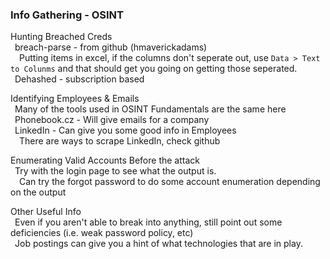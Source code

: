 ### Info Gathering - OSINT

Hunting Breached Creds  
&ensp;breach-parse - from github (hmaverickadams)  
&ensp;&ensp;Putting items in excel, if the columns don't seperate out, use `Data > Text to Colunms` and that should get you going on getting those seperated.  
&ensp;Dehashed - subscription based  

Identifying Employees & Emails  
&ensp;Many of the tools used in OSINT Fundamentals are the same here  
&ensp;Phonebook.cz - Will give emails for a company  
&ensp;LinkedIn - Can give you some good info in Employees  
&ensp;&ensp;There are ways to scrape LinkedIn, check github  

Enumerating Valid Accounts Before the attack  
&ensp;Try with the login page to see what the output is.  
&ensp;&ensp;Can try the forgot password to do some account enumeration depending on the output  

Other Useful Info  
&ensp;Even if you aren't able to break into anything, still point out some deficiencies (i.e. weak password policy, etc)  
&ensp;Job postings can give you a hint of what technologies that are in play.  